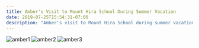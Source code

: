 ```yaml
---
title: Amber's Visit to Mount Hira School During Summer Vacation
date: 2019-07-25T15:54:31-07:00
description: "Amber's visit to Mount Hira School during summer vacations and distribution of fruit packets by her kids"
---
```


![amber1](/img/whatsapp-amber1.webp)
![amber2](/img/whatsapp-amber2.webp)
![amber3](/img/whatsapp-amber3.webp)